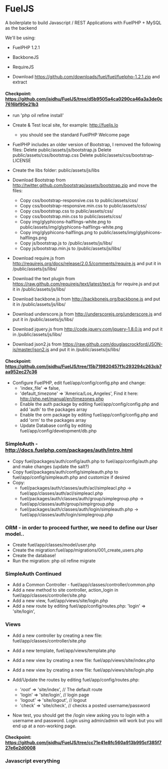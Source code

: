 FuelJS
======

A boilerplate to build Javascript / REST Applications with FuelPHP + MySQL as the backend

We'll be using:

* FuelPHP 1.2.1
* BackboneJS
* RequireJS

* Download https://github.com/downloads/fuel/fuel/fuelphp-1.2.1.zip and extract
#### Checkpoint: https://github.com/jsidhu/FuelJS/tree/d5b9505a4ca0290ca46a3a3de0c7616bf90e21b3

* run 'php oil refine install'
* Create & Test local site, for example: http://fueljs.lo
    * you should see the standard FuelPHP Welcome page
* FuelPHP includes an older version of Bootstrap, I removed the following files:
    Delete public/assets/js/bootstrap.js
   	Delete public/assets/css/bootstrap.css
   	Delete public/assets/css/bootstrap-LICENSE
* Create the libs folder: public/assets/js/libs
* Download Bootstrap from http://twitter.github.com/bootstrap/assets/bootstrap.zip and move the files:
	* Copy css/bootstrap-responsive.css to public/assets/css/
	* Copy css/bootstrap-responsive.min.css to public/assets/css/
	* Copy css/bootstrap.css to public/assets/css/
	* Copy css/bootstrap.min.css to public/assets/css/
	* Copy img/glyphicons-halflings-white.png to public/assets/img/glyphicons-halflings-white.png
	* Copy img/glyphicons-halflings.png to public/assets/img/glyphicons-halflings.png
	* Copy js/bootstrap.js to /public/assets/js/libs/
	* Copy js/bootstrap.min.js to /public/assets/js/libs/

* Download require.js from http://requirejs.org/docs/release/2.0.5/comments/require.js and put it in /public/assets/js/libs/
* Download the text plugin from https://raw.github.com/requirejs/text/latest/text.js for require.js and put it in /public/assets/js/libs/
* Download backbone.js from http://backbonejs.org/backbone.js and put it in /public/assets/js/libs/
* Download underscore.js from http://underscorejs.org/underscore.js and put it in /public/assets/js/libs/
* Download jquery.js from http://code.jquery.com/jquery-1.8.0.js and put it in /public/assets/js/libs/
* Download json2.js from https://raw.github.com/douglascrockford/JSON-js/master/json2.js and put it in /public/assets/js/libs/

#### Checkpoint: https://github.com/jsidhu/FuelJS/tree/15b719820457f1c293294c263cb7aa952ec27c36

* Configure FuelPHP, edit fuel/app/config/config.php and change:
    * 'index_file'  => false,
    * 'default_timezone'   => 'America/Los_Angeles',   Find it here: http://php.net/manual/en/timezones.php
    * Enable the auth package by editing fuel/app/config/config.php and add 'auth' to the packages array
    * Enable the orm package by editing fuel/app/config/config.php and add 'orm' to the packages array
    * Update Database config by editing fuel/app/config/development/db.php

### SimpleAuth - http://docs.fuelphp.com/packages/auth/intro.html
* Copy fuel/packages/auth/config/auth.php to fuel/app/config/auth.php and make changes (update the salt?)
* Copy fuel/packages/auth/config/simpleauth.php to fuel/app/config/simpleauth.php and customize if desired
* Copy:
    * fuel/packages/auth/classes/auth/acl/simpleacl.php -> fuel/app/classes/auth/acl/simpleacl.php
    * fuel/packages/auth/classes/auth/group/simplegroup.php -> fuel/app/classes/auth/group/simplrgroup.php
    * fuel/packages/auth/classes/auth/login/simpleauth.php -> fuel/app/classes/auth/login/simplegroup.php

### ORM - in order to proceed further, we need to define our User model..
* Create fuel/app/classes/model/user.php
* Create the migration:fuel/app/migrations/001_create_users.php
* Create the database!
* Run the migration: php oil refine migrate

### SimpleAuth Continued
* Add a Common Controller - fuel/app/classes/controller/common.php
* Add a new method to site controller, action_login in fuel/app/classes/controller/site.php
* Add a new view, fuel/app/views/site/login.php
* Add a new route by editing fuel/app/config/routes.php: 'login'   => 'site/login',

### Views
* Add a new controller by creating a new file: fuel/app/classes/controller/site.php
* Add a new template, fuel/app/views/template.php
* Add a new view by creating a new file: fuel/app/views/site/index.php
* Add a new view by creating a new file: fuel/app/views/site/login.php
* Add/Update the routes by editing fuel/app/config/routes.php:
    * '_root_'  => 'site/index',   // The default route
    * 'login'   => 'site/login',   // login page
    * 'logout'   => 'site/logout', // logout
    * 'check'   => 'site/check',   // checks a posted username/password

* Now test, you should get the /login view asking you to login with a username and password. Login using admin/admin will work but you will end up at a non-working page.

#### Checkpoint: https://github.com/jsidhu/FuelJS/tree/cc71e41e8fc560a913b995cf385f727e6e2d0008

### Javascript everything

